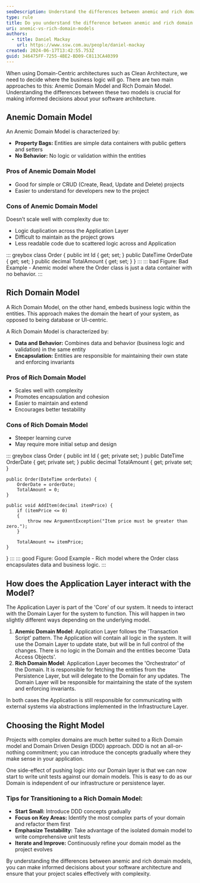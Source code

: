 ```yaml
---
seoDescription: Understand the differences between anemic and rich domain models to improve your software architecture.
type: rule
title: Do you understand the difference between anemic and rich domain models?
uri: anemic-vs-rich-domain-models
authors:
  - title: Daniel Mackay
    url: https://www.ssw.com.au/people/daniel-mackay
created: 2024-06-17T13:42:55.753Z
guid: 346475FF-7255-4BE2-BD09-C8113CA40399
---
```


When using Domain-Centric architectures such as Clean Architecture, we need to decide where the business logic will go. There are two main approaches to this: Anemic Domain Model and Rich Domain Model. Understanding the differences between these two models is crucial for making informed decisions about your software architecture.

<!--endintro-->

## Anemic Domain Model

An Anemic Domain Model is characterized by:

- **Property Bags:** Entities are simple data containers with public getters and setters
- **No Behavior:** No logic or validation within the entities

### Pros of Anemic Domain Model

- Good for simple or CRUD (Create, Read, Update and Delete) projects
- Easier to understand for developers new to the project

### Cons of Anemic Domain Model

Doesn’t scale well with complexity due to:
- Logic duplication across the Application Layer
- Difficult to maintain as the project grows
- Less readable code due to scattered logic across and Application

::: greybox
class Order {
    public int Id { get; set; }
    public DateTime OrderDate { get; set; }
    public decimal TotalAmount { get; set; }
}
:::
::: bad
Figure: Bad Example - Anemic model where the Order class is just a data container with no behavior.
:::

## Rich Domain Model

A Rich Domain Model, on the other hand, embeds business logic within the entities. This approach makes the domain the heart of your system, as opposed to being database or UI-centric.

A Rich Domain Model is characterized by:

- **Data and Behavior:** Combines data and behavior (business logic and validation) in the same entity
- **Encapsulation:** Entities are responsible for maintaining their own state and enforcing invariants

### Pros of Rich Domain Model

- Scales well with complexity
- Promotes encapsulation and cohesion
- Easier to maintain and extend
- Encourages better testability

### Cons of Rich Domain Model

- Steeper learning curve
- May require more initial setup and design

::: greybox
class Order {
    public int Id { get; private set; }
    public DateTime OrderDate { get; private set; }
    public decimal TotalAmount { get; private set; }

    public Order(DateTime orderDate) {
        OrderDate = orderDate;
        TotalAmount = 0;
    }

    public void AddItem(decimal itemPrice) {
        if (itemPrice <= 0)
        {
            throw new ArgumentException("Item price must be greater than zero.");
        }

        TotalAmount += itemPrice;
    }
}
:::
::: good
Figure: Good Example - Rich model where the Order class encapsulates data and business logic.
:::

## How does the Application Layer interact with the Model?

The Application Layer is part of the 'Core' of our system.  It needs to interact with the Domain Layer for the system to function.  This will happen in two slightly different ways depending on the underlying model.

1. **Anemic Domain Model**: Application Layer follows the 'Transaction Script' pattern. The Application will contain all logic in the system.  It will use the Domain Layer to update state, but will be in full control of the changes.  There is no logic in the Domain and the entities become 'Data Access Objects'.
2. **Rich Domain Model**:  Application Layer becomes the 'Orchestrator' of the Domain.  It is responsible for fetching the entities from the Persistence Layer, but will delegate to the Domain for any updates.  The Domain Layer will be responsible for maintaining the state of the system and enforcing invariants.

In both cases the Application is still responsible for communicating with external systems via abstractions implemented in the Infrastructure Layer.

## Choosing the Right Model

Projects with complex domains are much better suited to a Rich Domain model and Domain Driven Design (DDD) approach. DDD is not an all-or-nothing commitment; you can introduce the concepts gradually where they make sense in your application.

One side-effect of pushing logic into our Domain layer is that we can now start to write unit tests against our domain models. This is easy to do as our Domain is independent of our infrastructure or persistence layer.

### Tips for Transitioning to a Rich Domain Model:

- **Start Small:** Introduce DDD concepts gradually
- **Focus on Key Areas:** Identify the most complex parts of your domain and refactor them first
- **Emphasize Testability:** Take advantage of the isolated domain model to write comprehensive unit tests
- **Iterate and Improve:** Continuously refine your domain model as the project evolves

By understanding the differences between anemic and rich domain models, you can make informed decisions about your software architecture and ensure that your project scales effectively with complexity.
